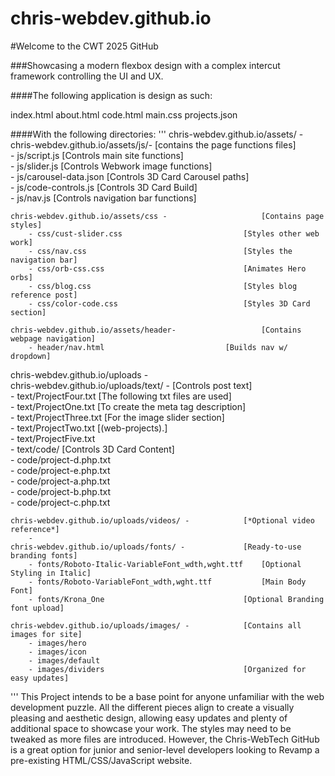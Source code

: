 # chris-webdev.github.io
#Welcome to the CWT 2025 GitHub

###Showcasing a modern flexbox design with a complex intercut framework controlling the UI and UX.

####The following application is design as such:

index.html
about.html
code.html
main.css
projects.json

####With the following directories:
'''
chris-webdev.github.io/assets/ -  
    chris-webdev.github.io/assets/js/-           		[contains the page functions files]  
        - js/script.js                       			[Controls main site functions]  
        - js/slider.js                       			[Controls Webwork image functions]  
        - js/carousel-data.json                  		[Controls 3D Card Carousel paths]  
        - js/code-controls.js                   		[Controls 3D Card Build]  
        - js/nav.js                         			[Controls navigation bar functions]  

    chris-webdev.github.io/assets/css -                		[Contains page styles]  
        - css/cust-slider.css                  			[Styles other web work]  
        - css/nav.css                          			[Styles the navigation bar]  
        - css/orb-css.css                      			[Animates Hero orbs]  
        - css/blog.css                         			[Styles blog reference post]  
        - css/color-code.css                   			[Styles 3D Card section]  

    chris-webdev.github.io/assets/header-              		[Contains webpage navigation]  
        - header/nav.html                  			[Builds nav w/ dropdown]  

chris-webdev.github.io/uploads -  
    chris-webdev.github.io/uploads/text/ -            		[Controls post text]  
        - text/ProjectFour.txt                 			[The following txt files are used]  
        - text/ProjectOne.txt                 			[To create the meta tag description]  
        - text/ProjectThree.txt                			[For the image slider section]  
        - text/ProjectTwo.txt                  			[(web-projects).]  
        - text/ProjectFive.txt  
        - text/code/                       			[Controls 3D Card Content]  
            - code/project-d.php.txt  
            - code/project-e.php.txt  
            - code/project-a.php.txt  
            - code/project-b.php.txt  
            - code/project-c.php.txt  

    chris-webdev.github.io/uploads/videos/ -       		[*Optional video reference*]  
        -  
    chris-webdev.github.io/uploads/fonts/ -        		[Ready-to-use branding fonts]  
        - fonts/Roboto-Italic-VariableFont_wdth,wght.ttf	[Optional Styling in Italic]  
        - fonts/Roboto-VariableFont_wdth,wght.ttf       	[Main Body Font]  
        - fonts/Krona_One                      			[Optional Branding font upload]  

    chris-webdev.github.io/uploads/images/ -       		[Contains all images for site]  
        - images/hero  
        - images/icon  
        - images/default  
        - images/dividers                     			[Organized for easy updates]  
'''
This Project intends to be a base point for anyone unfamiliar with the web development puzzle. All the 
different pieces align to create a visually pleasing and aesthetic design, allowing easy updates and plenty of 
additional space to showcase your work. The styles may need to be tweaked as more files are introduced. 
However, the Chris-WebTech GitHub is a great option for junior and senior-level developers looking to 
Revamp a pre-existing HTML/CSS/JavaScript website.
